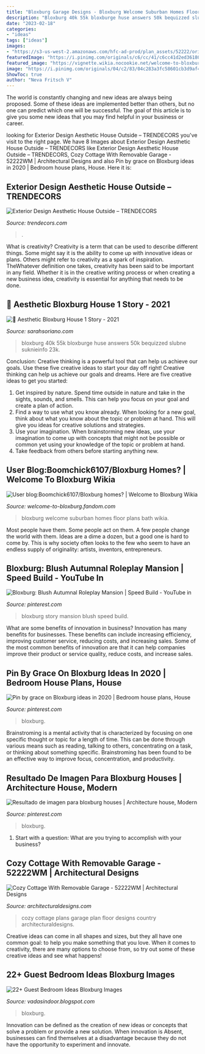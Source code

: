 ```yaml
---
title: "Bloxburg Garage Designs - Bloxburg Welcome Suburban Homes Floor Plans Bath Wikia"
description: "Bloxburg 40k 55k bloxburge huse answers 50k bequizzed slubne suknieinfo 23k"
date: "2023-02-18"
categories:
- "ideas"
tags: ["ideas"]
images:
- "https://s3-us-west-2.amazonaws.com/hfc-ad-prod/plan_assets/52222/original/52222wm_1479213772.jpg?1506333345"
featuredImage: "https://i.pinimg.com/originals/c6/cc/41/c6cc41d2ed36180a69b11c0b45dccd72.jpg"
featured_image: "https://vignette.wikia.nocookie.net/welcome-to-bloxburg/images/c/cc/FBA191-LVL1-LI-BL-LG.GIF/revision/latest/scale-to-width-down/480?cb=20171026011917"
image: "https://i.pinimg.com/originals/04/c2/83/04c283a3fc58601cb3d9af4b8c2eaa99.jpg"
ShowToc: true
author: "Neva Fritsch V"
---
```



The world is constantly changing and new ideas are always being proposed. Some of these ideas are implemented better than others, but no one can predict which one will be successful. The goal of this article is to give you some new ideas that you may find helpful in your business or career.

	

		
looking for Exterior Design Aesthetic House Outside – TRENDECORS you've visit to the right page. We have 8 Images about Exterior Design Aesthetic House Outside – TRENDECORS like Exterior Design Aesthetic House Outside – TRENDECORS, Cozy Cottage With Removable Garage - 52222WM | Architectural Designs and also Pin by grace on Bloxburg ideas in 2020 | Bedroom house plans, House. Here it is:
		
    
## Exterior Design Aesthetic House Outside – TRENDECORS

<img loading=lazy src="https://i.pinimg.com/originals/04/c2/83/04c283a3fc58601cb3d9af4b8c2eaa99.jpg" onerror="this.onerror=null;this.src='https://tse4.mm.bing.net/th?id=OIP.XLElJdcbq2xSlm-fMTP41AHaFy&amp;pid=15.1';" alt="Exterior Design Aesthetic House Outside – TRENDECORS">

_Source: trendecors.com_

>. 

	

What is creativity?
Creativity is a term that can be used to describe different things. Some might say it is the ability to come up with innovative ideas or plans. Others might refer to creativity as a spark of inspiration. TheWhatever definition one takes, creativity has been said to be important in any field. Whether it is in the creative writing process or when creating a new business idea, creativity is essential for anything that needs to be done.

    
## 🖤 Aesthetic Bloxburg House 1 Story - 2021

<img loading=lazy src="https://i.pinimg.com/originals/7a/d1/eb/7ad1eb64ea1af9f90d94234bd7027c6d.jpg" onerror="this.onerror=null;this.src='https://tse1.mm.bing.net/th?id=OIP.F-qLXDlePFSLeaWOY4JtmQHaEK&amp;pid=15.1';" alt="🖤 Aesthetic Bloxburg House 1 Story - 2021">

_Source: sarahsoriano.com_

>bloxburg 40k 55k bloxburge huse answers 50k bequizzed slubne suknieinfo 23k. 

	

Conclusion: Creative thinking is a powerful tool that can help us achieve our goals. Use these five creative ideas to start your day off right!
Creative thinking can help us achieve our goals and dreams. Here are five creative ideas to get you started: 
1. Get inspired by nature. Spend time outside in nature and take in the sights, sounds, and smells. This can help you focus on your goal and create a plan of action. 
2. Find a way to use what you know already. When looking for a new goal, think about what you know about the topic or problem at hand. This will give you ideas for creative solutions and strategies. 
3. Use your imagination. When brainstorming new ideas, use your imagination to come up with concepts that might not be possible or common yet using your knowledge of the topic or problem at hand. 
4. Take feedback from others before starting anything new.

    
## User Blog:Boomchick6107/Bloxburg Homes? | Welcome To Bloxburg Wikia

<img loading=lazy src="https://vignette.wikia.nocookie.net/welcome-to-bloxburg/images/c/cc/FBA191-LVL1-LI-BL-LG.GIF/revision/latest/scale-to-width-down/480?cb=20171026011917" onerror="this.onerror=null;this.src='https://tse4.mm.bing.net/th?id=OIP.YTM4HCoHtd4pKmAAu9QNqQHaFj&amp;pid=15.1';" alt="User blog:Boomchick6107/Bloxburg homes? | Welcome to Bloxburg Wikia">

_Source: welcome-to-bloxburg.fandom.com_

>bloxburg welcome suburban homes floor plans bath wikia. 

	

Most people have them. Some people act on them. A few people change the world with them. Ideas are a dime a dozen, but a good one is hard to come by. This is why society often looks to the few who seem to have an endless supply of originality: artists, inventors, entrepreneurs.

    
## Bloxburg: Blush Autumnal Roleplay Mansion | Speed Build - YouTube In

<img loading=lazy src="https://i.pinimg.com/736x/d5/9e/97/d59e97e7269bca280dfc8e2917862caa.jpg" onerror="this.onerror=null;this.src='https://tse2.mm.bing.net/th?id=OIP.MtiQIjPWt0mrlqIPRP-TawHaFj&amp;pid=15.1';" alt="Bloxburg: Blush Autumnal Roleplay Mansion | Speed Build - YouTube in">

_Source: pinterest.com_

>bloxburg story mansion blush speed build. 

	

What are some benefits of innovation in business?
Innovation has many benefits for businesses. These benefits can include increasing efficiency, improving customer service, reducing costs, and increasing sales. Some of the most common benefits of innovation are that it can help companies improve their product or service quality, reduce costs, and increase sales.

    
## Pin By Grace On Bloxburg Ideas In 2020 | Bedroom House Plans, House

<img loading=lazy src="https://i.pinimg.com/originals/03/91/16/0391168984fc39be0f3fc242dcfbb9f8.jpg" onerror="this.onerror=null;this.src='https://tse2.mm.bing.net/th?id=OIP.H-brVIKfesQwsli6I6EViQHaEK&amp;pid=15.1';" alt="Pin by grace on Bloxburg ideas in 2020 | Bedroom house plans, House">

_Source: pinterest.com_

>bloxburg. 

	

Brainstroming is a mental activity that is characterized by focusing on one specific thought or topic for a length of time. This can be done through various means such as reading, talking to others, concentrating on a task, or thinking about something specific. Brainstroming has been found to be an effective way to improve focus, concentration, and productivity.

    
## Resultado De Imagen Para Bloxburg Houses | Architecture House, Modern

<img loading=lazy src="https://i.pinimg.com/736x/38/0a/26/380a265edd95a7109767de1539173d01.jpg" onerror="this.onerror=null;this.src='https://tse3.mm.bing.net/th?id=OIP.R13pulrYptywaSZQgC-FqgHaE6&amp;pid=15.1';" alt="Resultado de imagen para bloxburg houses | Architecture house, Modern">

_Source: pinterest.com_

>bloxburg. 

	

1. Start with a question: What are you trying to accomplish with your business?

    
## Cozy Cottage With Removable Garage - 52222WM | Architectural Designs

<img loading=lazy src="https://s3-us-west-2.amazonaws.com/hfc-ad-prod/plan_assets/52222/original/52222wm_1479213772.jpg?1506333345" onerror="this.onerror=null;this.src='https://tse1.mm.bing.net/th?id=OIP.f1b3kQTG7unathqAO4oF-QHaFO&amp;pid=15.1';" alt="Cozy Cottage With Removable Garage - 52222WM | Architectural Designs">

_Source: architecturaldesigns.com_

>cozy cottage plans garage plan floor designs country architecturaldesigns. 

	

Creative ideas can come in all shapes and sizes, but they all have one common goal: to help you make something that you love. When it comes to creativity, there are many options to choose from, so try out some of these creative ideas and see what happens!

    
## 22+ Guest Bedroom Ideas Bloxburg Images

<img loading=lazy src="https://i.pinimg.com/originals/c6/cc/41/c6cc41d2ed36180a69b11c0b45dccd72.jpg" onerror="this.onerror=null;this.src='https://tse2.mm.bing.net/th?id=OIP.ev-rZgPRdy6cxiQLY5FwcAHaD9&amp;pid=15.1';" alt="22+ Guest Bedroom Ideas Bloxburg Images">

_Source: vadasindoor.blogspot.com_

>bloxburg. 

	

Innovation can be defined as the creation of new ideas or concepts that solve a problem or provide a new solution. When innovation is Absent, businesses can find themselves at a disadvantage because they do not have the opportunity to experiment and innovate.


